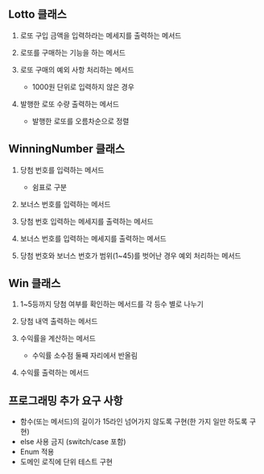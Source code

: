 ## Lotto 클래스
1.  로또 구입 금액을 입력하라는 메세지를 출력하는 메서드

2. 로또를 구매하는 기능을 하는 메서드

3. 로또 구매의 예외 사항 처리하는 메서드
    - 1000원 단위로 입력하지 않은 경우

4. 발행한 로또 수량 출력하는 메서드
    - 발행한 로또를 오름차순으로 정렬


## WinningNumber 클래스
1. 당첨 번호를 입력하는 메서드
    - 쉼표로 구분

2. 보너스 번호를 입력하는 메서드

3. 당첨 번호 입력하는 메세지를 출력하는 메서드

4. 보너스 번호를 입력하는 메세지를 출력하는 메서드

5. 당첨 번호와 보너스 번호가 범위(1~45)를 벗어난 경우 예외 처리하는 메서드


## Win 클래스
1. 1~5등까지 당첨 여부를 확인하는 메서드를 각 등수 별로 나누기

2. 당첨 내역 출력하는 메서드

3. 수익률을 계산하는 메서드
    - 수익률 소수점 둘째 자리에서 반올림

4. 수익률 출력하는 메서드


## 프로그래밍 추가 요구 사항
- 함수(또는 메서드)의 길이가 15라인 넘어가지 않도록 구현(한 가지 일만 하도록 구현)
- else 사용 금지 (switch/case 포함)
- Enum 적용
- 도메인 로직에 단위 테스트 구현
